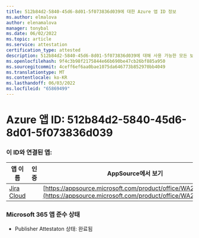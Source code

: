 ```yaml
---
title: 512b84d2-5840-45d6-8d01-5f073836d039에 대한 Azure 앱 ID 정보
ms.author: elmalova
author: elenamalova
manager: tonybal
ms.date: 06/02/2022
ms.topic: article
ms.service: attestation
certification_type: attested
description: 512b84d2-5840-45d6-8d01-5f073836d039에 대해 사용 가능한 모든 보안 및 규정 준수 정보입니다.
ms.openlocfilehash: 9f4c3b98f2175844e66b690be47cb26bf885a950
ms.sourcegitcommit: 4ceff6ef6aa0bae1075da646773b852970bb4049
ms.translationtype: MT
ms.contentlocale: ko-KR
ms.lasthandoff: 06/03/2022
ms.locfileid: "65869499"
---
```

# <a name="azure-app-id-512b84d2-5840-45d6-8d01-5f073836d039"></a>Azure 앱 ID: 512b84d2-5840-45d6-8d01-5f073836d039


### <a name="apps-associated-with-this-id"></a>이 ID와 연결된 앱:
| **앱 이름** | **인증** | **AppSource에서 보기** |
|--------------|---------------|-----------------------|
| [Jira Cloud](../forward/WA200002140.md) |  | [https://appsource.microsoft.com/product/office/WA200002140](https://appsource.microsoft.com/product/office/WA200002140) |

### <a name="microsoft-365-app-compliance-status"></a>Microsoft 365 앱 준수 상태
- Publisher Attestaton 상태: 완료됨
